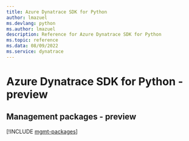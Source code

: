 ```yaml
---
title: Azure Dynatrace SDK for Python
author: lmazuel
ms.devlang: python
ms.author: lmazuel
description: Reference for Azure Dynatrace SDK for Python
ms.topic: reference
ms.data: 08/09/2022
ms.service: dynatrace
---
```

# Azure Dynatrace SDK for Python - preview

## Management packages - preview
[!INCLUDE [mgmt-packages](dynatrace-mgmt-index.md)]